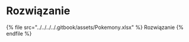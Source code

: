 # Rozwiązanie

{% file src="../../../../.gitbook/assets/Pokemony.xlsx" %}
Rozwiązanie
{% endfile %}

